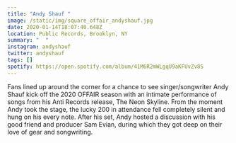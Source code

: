 ```yaml
---
title: "Andy Shauf "
image: /static/img/square_offair_andyshauf.jpg
date: 2020-01-14T18:07:40.648Z
location: Public Records, Brooklyn, NY
summary: "  "
instagram: andyshauf
twitter: andyshauf
tags: []
spotify: https://open.spotify.com/album/41M6R2mWLgqU9aKFUvZv8S
---
```

Fans lined up around the corner for a chance to see singer/songwriter Andy Shauf kick off the 2020 OFFAIR season with an intimate performance of songs from his Anti Records release, The Neon Skyline. From the moment Andy took the stage, the lucky 200 in attendance fell completely silent and hung on his every note. After his set, Andy hosted a discussion with his good friend and producer Sam Evian, during which they got deep on their love of gear and songwriting.